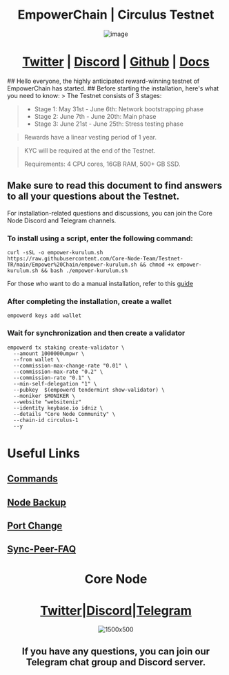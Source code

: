 <h1 align="center">EmpowerChain | Circulus Testnet</h1>
<div align="center">

 ![image](https://github.com/0xSocrates/Testnet-Rehberler/assets/108215275/f5e9add1-5b55-40d2-83dd-539cbf64c266) 

# [Twitter](https://twitter.com/empowerchain_io) | [Discord](https://discord.gg/nVTPukf2) | [Github](https://github.com/EmpowerPlastic) | [Docs](https://docs.empowerchain.io/)
 
 </div>
## Hello everyone, the highly anticipated reward-winning testnet of EmpowerChain has started.
## Before starting the installation, here's what you need to know:
> The Testnet consists of 3 stages:

> - Stage 1: May 31st - June 6th: Network bootstrapping phase
> - Stage 2: June 7th - June 20th: Main phase
> - Stage 3: June 21st - June 25th: Stress testing phase

> Rewards have a linear vesting period of 1 year.

> KYC will be required at the end of the Testnet.
>
> Requirements: 4 CPU cores, 16GB RAM, 500+ GB SSD.
>

## Make sure to read this document to find answers to all your questions about the Testnet.
For installation-related questions and discussions, you can join the Core Node Discord and Telegram channels.

### To install using a script, enter the following command:

```
curl -sSL -o empower-kurulum.sh https://raw.githubusercontent.com/Core-Node-Team/Testnet-TR/main/Empower%20Chain/empower-kurulum.sh && chmod +x empower-kurulum.sh && bash ./empower-kurulum.sh
``` 


For those who want to do a manual installation, refer to this [guide](https://github.com/0xSocrates/Testnet-Rehberler/edit/main/Empower%20Chain/Manuel-Kurulum.md)

### After completing the installation, create a wallet
```
empowerd keys add wallet
```

### Wait for synchronization and then create a validator
```
empowerd tx staking create-validator \
  --amount 1000000umpwr \
  --from wallet \
  --commission-max-change-rate "0.01" \
  --commission-max-rate "0.2" \
  --commission-rate "0.1" \
  --min-self-delegation "1" \
  --pubkey  $(empowerd tendermint show-validator) \
  --moniker $MONIKER \
  --website "websiteniz"
  --identity keybase.io idniz \
  --details "Core Node Community" \
  --chain-id circulus-1
  --y
 ```
# Useful Links

## [Commands](https://github.com/Core-Node-Team/CosmosSDK-Node/blob/main/Ortak-Komutlar.md)
## [Node Backup](https://github.com/Core-Node-Team/CosmosSDK-Node/blob/main/Yedekleme%20ve%20Ta%C5%9F%C4%B1ma.md)
## [Port Change](https://github.com/Core-Node-Team/CosmosSDK-Node/blob/main/Port%20de%C4%9Fi%C5%9Ftirme.md)
## [Sync-Peer-FAQ](https://github.com/Core-Node-Team/Cosmos-Aglarinda-Node-Calistirmak/blob/main/Sync-Peer%20Nedir.md)

<div align="center">

# Core Node 

#  [Twitter](https://twitter.com/corenodeHQ)|[Discord](https://discord.gg/fzzUAU9k)|[Telegram](https://t.me/corenodechat)  

![1500x500](https://github.com/Core-Node-Team/Testnet-TR/assets/108215275/92b50dd4-8043-4500-b906-bc8d15b75525)

## If you have any questions, you can join our Telegram chat group and Discord server.
#

</div>
